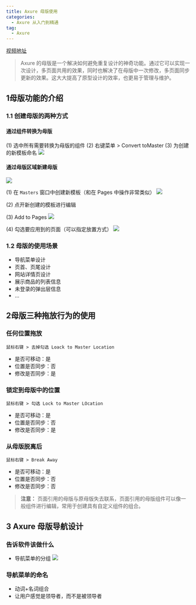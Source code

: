 ```yaml
---
title: Axure 母版使用
categories:
  - Axure 从入门到精通
tag:
  - Axure
---
```


[视频地址](http://www.jikexueyuan.com/course/1916.html)
> Axure 的母版是一个解决如何避免重复设计的神奇功能。通过它可以实现一次设计，多页面共用的效果，同时也解决了在母版中一次修改，多页面同步更新的效果。这大大提高了原型设计的效率，也更易于管理与维护。   

## 1母版功能的介绍
### 1.1 创建母版的两种方式

#### 通过组件转换为母版
(1) 选中所有需要转换为母版的组件
(2) 右键菜单 > Convert toMaster
(3) 为创建的新模板命名
![](http://o7m5xjmtl.bkt.clouddn.com/EA5AC37E-EEB5-4430-A3B2-9C9D49779146.png)

#### 通过母版区域新建母版
![](http://o7m5xjmtl.bkt.clouddn.com/8EB98CD1-426F-4BA1-B635-5E0F16CBA2A5.png)


(1) 在 `Masters` 窗口中创建新模板（和在 Pages 中操作非常类似）
![](http://o7m5xjmtl.bkt.clouddn.com/BF264530-5EBC-4381-A994-53BFF92730C8.png)

(2) 点开新创建的模板进行编辑

(3) Add to Pages
![](http://o7m5xjmtl.bkt.clouddn.com/3ED8F639-03CF-4B24-92C4-BF944E8CE382.png)

(4) 勾选要应用到的页面（可以指定放置方式）
![](http://o7m5xjmtl.bkt.clouddn.com/D5EAC58C-5BC0-4A52-922C-EFE3820EC6C3.png)

### 1.2 母版的使用场景
+ 导航菜单设计
+ 页首、页尾设计
+ 网站详情页设计
+ 展示商品的列表信息
+ 未登录的弹出层信息
+ …

## 2母版三种拖放行为的使用
### 任何位置拖放
`鼠标右键 > 去掉勾选 Loack to Master Location`

+ 是否可移动：是
+ 位置是否同步：否
+ 修改是否同步：是

### 锁定到母版中的位置
`鼠标右键 > 勾选 Lock to Master LOcation`

+ 是否可移动：是
+ 位置是否同步：否
+ 修改是否同步：是

### 从母版脱离后
`鼠标右键 > Break Away`

+ 是否可移动：是
+ 位置是否同步：否
+ 修改是否同步：否

> **注意：** 页面引用的母版与原母版失去联系，页面引用的母版组件可以像一般组件进行编辑，常用于创建具有自定义组件的组合。  

## 3 Axure 母版导航设计
### 告诉软件该做什么
+ 导航菜单的分组
![](http://o7m5xjmtl.bkt.clouddn.com/633DBE09-D153-4DCC-A18D-75759D87450F.png)

### 导航菜单的命名
+ 动词+名词组合
+ 让用户感觉是领导者，而不是被领导者